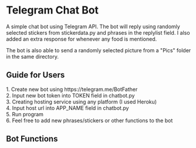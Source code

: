 # Telegram Chat Bot
 
A simple chat bot using Telegram API. The bot will reply using randomly selected stickers from stickerdata.py and phrases in the replylist field.
I also added an extra response for whenever any food is mentioned.

The bot is also able to send a randomly selected picture from a "Pics" folder in the same directory.

<h2>Guide for Users</h2>
1. Create new bot using https://telegram.me/BotFather<br>
2. Input new bot token into TOKEN field in chatbot.py<br>
3. Creating hosting service using any platform (I used Heroku)<br>
4. Input host url into APP_NAME field in chatbot.py<br>
5. Run program<br>
6. Feel free to add new phrases/stickers or other functions to the bot


<h2>Bot Functions</h2>

